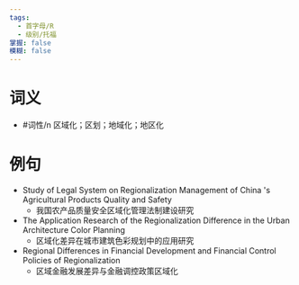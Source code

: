```yaml
---
tags:
  - 首字母/R
  - 级别/托福
掌握: false
模糊: false
---
```

# 词义
- #词性/n  区域化；区划；地域化；地区化
# 例句
- Study of Legal System on Regionalization Management of China 's Agricultural Products Quality and Safety
	- 我国农产品质量安全区域化管理法制建设研究
- The Application Research of the Regionalization Difference in the Urban Architecture Color Planning
	- 区域化差异在城市建筑色彩规划中的应用研究
- Regional Differences in Financial Development and Financial Control Policies of Regionalization
	- 区域金融发展差异与金融调控政策区域化
